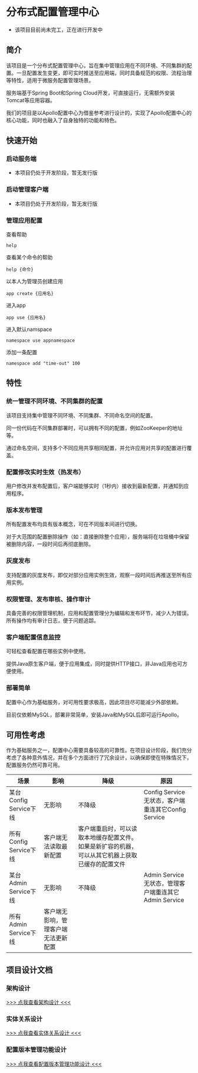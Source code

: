 # 分布式配置管理中心

+ 该项目目前尚未完工，正在进行开发中

## 简介

该项目是一个分布式配置管理中心，旨在集中管理应用在不同环境、不同集群的配置。一旦配置发生变更，即可实时推送至应用端，同时具备规范的权限、流程治理等特性，适用于微服务配置管理场景。

服务端基于Spring Boot和Spring Cloud开发，可直接运行，无需额外安装Tomcat等应用容器。

我们的项目是以Apollo配置中心为借鉴参考进行设计的，实现了Apollo配置中心的核心功能，同时也融入了自身独特的功能和特色。

## 快速开始

### 启动服务端

+ 本项目仍处于开发阶段，暂无发行版

### 启动管理客户端

+ 本项目仍处于开发阶段，暂无发行版

### 管理应用配置

查看帮助

`help`

查看某个命令的帮助

`help {命令}`

以本人为管理员创建应用

`app create {应用名}`

进入app

`app use {应用名}`

进入默认namspace

`namespace use appnamespace`

添加一条配置

`namespace add "time-out" 100`

## 特性

### 统一管理不同环境、不同集群的配置

该项目支持集中管理不同环境、不同集群、不同命名空间的配置。

同一份代码在不同集群部署时，可以拥有不同的配置，例如ZooKeeper的地址等。

通过命名空间，支持多个不同应用共享相同配置，并允许应用对共享的配置进行覆盖。

### 配置修改实时生效（热发布）

用户修改并发布配置后，客户端能够实时（1秒内）接收到最新配置，并通知到应用程序。

### 版本发布管理

所有配置发布均具有版本概念，可在不同版本间进行切换。

对于大范围的配置删除操作（如：直接删除整个应用），服务端将在垃圾桶中保留被删除内容，一段时间后再彻底删除。

### 灰度发布

支持配置的灰度发布，即仅对部分应用实例生效，观察一段时间后再推送至所有应用实例。

### 权限管理、发布审核、操作审计

具备完善的权限管理机制，应用和配置管理分为编辑和发布环节，减少人为错误。
所有操作均有审计日志，便于问题追踪。

### 客户端配置信息监控

可轻松查看配置在哪些实例中使用。

提供Java原生客户端，便于应用集成，同时提供HTTP接口，非Java应用也可方便使用。

### 部署简单

配置中心作为基础服务，对可用性要求极高，因此项目尽可能减少外部依赖。

目前仅依赖MySQL，部署非常简单，安装Java和MySQL后即可运行Apollo。

## 可用性考虑

作为基础服务之一，配置中心需要具备较高的可靠性。在项目设计阶段，我们充分考虑了各种意外情况，并在多个方面进行了冗余设计，以确保即使在特殊情况下，配置服务仍然可靠可用。

| 场景                 | 影响                 | 降级                                               | 原因                                      |
|--------------------|--------------------|--------------------------------------------------|-----------------------------------------|
| 某台Config Service下线 | 无影响                | 不降级                                              | Config Service无状态，客户端重连其它Config Service |
| 所有Config Service下线 | 客户端无法读取最新配置        | 客户端重启时，可以读取本地缓存配置文件。如果是新扩容的机器，可以从其它机器上获取已缓存的配置文件 |
| 某台Admin Service下线  | 无影响                | 不降级                                              | Admin Service无状态，管理客户端重连其它Admin Service |
| 所有Admin Service下线  | 客户端无影响，管理客户端无法更新配置 |

## 项目设计文档

### 架构设计

[>>> 点我查看架构设计 <<<](doc/Architecture.md)

### 实体关系设计

[>>> 点我查看实体关系设计 <<<](doc/EntityRelation.md)

### 配置版本管理功能设计

[>>> 点我查看配置版本管理功能设计 <<<](doc/VersionControl.md)